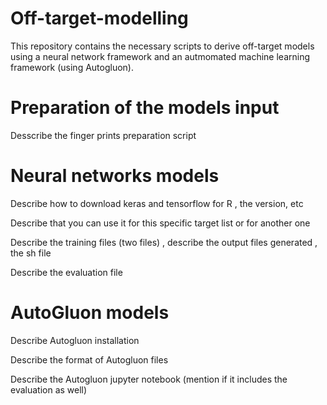 # Off-target-modelling
This repository contains the necessary scripts to derive off-target models using a neural network framework and an autmomated machine learning framework (using Autogluon).


# Preparation of the models input

Desscribe the finger prints preparation script 


# Neural networks models

Describe how to download keras and tensorflow for R , the version, etc

Describe that you can use it for this specific target list or for another one

Describe the training files (two files) , describe the output files generated , the sh file 

Describe the evaluation file



# AutoGluon models

Describe Autogluon installation

Describe the format of Autogluon files

Describe the Autogluon jupyter notebook (mention if it includes the evaluation as well)
